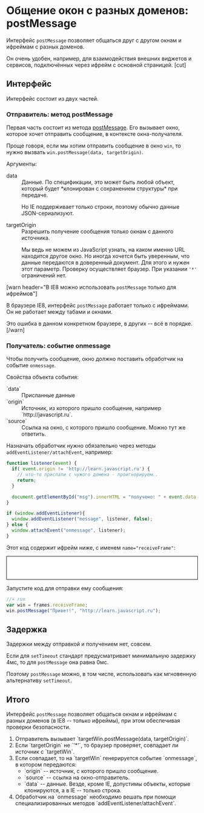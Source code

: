 # Общение окон с разных доменов: postMessage 

Интерфейс `postMessage` позволяет общаться друг с другом окнам и ифреймам с разных доменов.

Он очень удобен, например, для взаимодействия внешних виджетов и сервисов, подключённых через ифрейм с основной страницей.
[cut]

## Интерфейс

Интерфейс состоит из двух частей.

### Отправитель: метод postMessage

Первая часть состоит из метода [postMessage](https://developer.mozilla.org/en-US/docs/Web/API/Window.postMessage). Его вызывает окно, которое хочет отправить сообщение, в контексте окна-получателя.

Проще говоря, если мы хотим отправить сообщение в окно `win`, то нужно вызвать `win.postMessage(data, targetOrigin)`.

Аргументы:

<dl>
<dt>data</dt>
<dd>Данные. По спецификации, это может быть любой объект, который будет *клонирован с сохранением структуры* при передаче. 

Но IE поддерживает только строки, поэтому обычно данные JSON-сериализуют.</dd>
<dt>targetOrigin</dt>
<dd>Разрешить получение сообщения только окнам с данного источника. 

Мы ведь не можем из JavaScript узнать, на каком именно URL находится другое окно. Но иногда хочется быть уверенным, что данные передаются в доверенный документ. Для этого и нужен этот параметр. Проверку осуществляет браузер. При указании `'*'` ограничений нет.</dd>
</dl>

[warn header="В IE8 можно использовать `postMessage` только для ифреймов"]

В браузере IE8, интерфейс `postMessage` работает только с ифреймами. Он не работает между табами и окнами. 

Это ошибка в данном конкретном браузере, в других -- всё в порядке.
[/warn]

### Получатель: событие onmessage

Чтобы получить сообщение, окно должно поставить обработчик на событие `onmessage`.

Свойства объекта события:
<dl>
<dt>`data`</dt>
<dd>Присланные данные</dd>
<dt>`origin`</dt>
<dd>Источник, из которого пришло сообщение, например `http://javascript.ru`.</dd>
<dt>`source`</dt>
<dd>Ссылка на окно, с которого пришло сообщение. Можно тут же ответить.</dd>
</dl>

Назначать обработчик нужно обязательно через методы `addEventListener/attachEvent`, например:

```js
function listener(event) {
  if( event.origin != 'http://learn.javascript.ru') { 
    // что-то прислали с чужого домена - проигнорируем..    
    return;
  }

  document.getElementById("msg").innerHTML = "получено: " + event.data;
}

if (window.addEventListener){
  window.addEventListener("message", listener, false);
} else {
  window.attachEvent("onmessage", listener);
}
```

Этот код содержит ифрейм ниже, с именем `name="receiveFrame"`:

<iframe src="/files/tutorial/window/receive.html" style="width:100%; height: 60px; border:1px solid black" frameborder="0" name="receiveFrame"></iframe>

Запустите код для отправки ему сообщения:

```js
//+ run
var win = frames.receiveFrame;
win.postMessage("Привет!", "http://learn.javascript.ru");
```

## Задержка

Задержки между отправкой и получением нет, совсем.

Если для `setTimeout` стандарт предусматривает минимальную задержку 4мс, то для `postMessage` она равна 0мс.  

Поэтому `postMessage` можно, в том числе, использовать как мгновенную альтернативу `setTimeout`.

## Итого

Интерфейс `postMessage` позволяет общаться окнам и ифреймам с разных доменов (в IE8 -- только ифреймы), при этом обеспечивая проверки безопасности.

<ol>
<li>Отправитель вызывает `targetWin.postMessage(data, targetOrigin)`.</li>
<li>Если `targetOrigin` не `'*'`, то браузер проверяет, совпадает ли источник с `targetWin`.</li>
<li>Если совпадает, то на `targetWin` генерируется событие `onmessage`, в котором передаются:
<ul>
<li>`origin` -- источник, с которого пришло сообщение.</li>
<li>`source` -- ссылка на окно-отправитель.</li>
<li>`data` -- данные. Везде, кроме IE, допустимы объекты, которые клонируются, а в IE -- только строка.</li>
</ul>
</li>
<li>Обработчик на `onmessage` необходимо вешать при помощи специализированных методов `addEventListener/attachEvent`.</li>
</ol>

